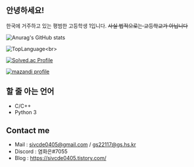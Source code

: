 ## 안녕하세요!

한국에 거주하고 있는 평범한 고등학생 1입니다.
~~사실 법적으로는 고등학교가 아닙니다~~

![Anurag's GitHub stats](https://github-readme-stats.vercel.app/api?username=sivcde0405&show_icons=true&theme=radical)<br>

![TopLanguage](https://github-readme-stats.vercel.app/api/top-langs/?username=sivcde0405&langs_count=10&layout=compact&theme=radical")<br>

[![Solved.ac Profile](http://mazassumnida.wtf/api/v2/generate_badge?boj=sivcde0405)](https://solved.ac/sivcde0405/)<br>

[![mazandi profile](http://mazandi.herokuapp.com/api?handle=sivcde0405&theme=warm)](https://solved.ac/sivcde0405/)<br>

## 할 줄 아는 언어

* C/C++
* Python 3

## Contact me

* Mail : sivcde0405@gmail.com / gs22117@gs.hs.kr
* Discord : 염화은#7055
* Blog : https://sivcde0405.tistory.com/
